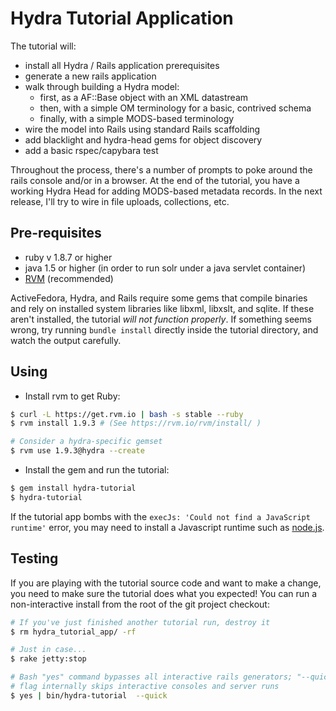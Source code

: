 # Hydra Tutorial Application

The tutorial will:

* install all Hydra / Rails application prerequisites
* generate a new rails application
* walk through building a Hydra model:
  * first, as a AF::Base object with an XML datastream
  * then, with a simple OM terminology for a basic, contrived schema
  * finally, with a simple MODS-based terminology
* wire the model into Rails using standard Rails scaffolding
* add blacklight and hydra-head gems for object discovery
* add a basic rspec/capybara test

Throughout the process, there's a number of prompts to poke around the
rails console and/or in a browser. At the end of the tutorial, you have
a working Hydra Head for adding MODS-based metadata records. In the next
release, I'll try to wire in file uploads, collections, etc. 

## Pre-requisites
 * ruby v 1.8.7 or higher
 * java 1.5 or higher (in order to run solr under a java servlet container)
 * [RVM](https://rvm.beginrescueend.com/rvm/install/) (recommended)

ActiveFedora, Hydra, and Rails require some gems that compile binaries and
rely on installed system libraries like libxml, libxslt, and sqlite.  If
these aren't installed, the tutorial *will not function properly*.  If
something seems wrong, try running `bundle install` directly inside the
tutorial directory, and watch the output carefully.

## Using

* Install rvm to get Ruby:

```bash
$ curl -L https://get.rvm.io | bash -s stable --ruby
$ rvm install 1.9.3 # (See https://rvm.io/rvm/install/ )

# Consider a hydra-specific gemset
$ rvm use 1.9.3@hydra --create
```

* Install the gem and run the tutorial:

```bash
$ gem install hydra-tutorial
$ hydra-tutorial
```

If the tutorial app bombs with the `execJs: 'Could not find a JavaScript runtime'` 
error, you may need to install a Javascript runtime such as [node.js](https://github.com/joyent/node/wiki/Installing-Node.js-via-package-manager).


## Testing

If you are playing with the tutorial source code and want to make a
change, you need to make sure the tutorial does what you expected!
You can run a non-interactive install from the root of the git project
checkout:

```bash
# If you've just finished another tutorial run, destroy it
$ rm hydra_tutorial_app/ -rf

# Just in case...
$ rake jetty:stop

# Bash "yes" command bypasses all interactive rails generators; "--quick"
# flag internally skips interactive consoles and server runs
$ yes | bin/hydra-tutorial  --quick
```
